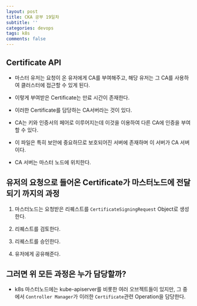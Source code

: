 ```yaml
---
layout: post
title: CKA 공부 19일차
subtitle: ''
categories: devops
tags: k8s
comments: false
---
```


## Certificate API

- 마스터 유저는 요청이 온 유저에게 CA를 부여해주고, 해당 유저는 그 CA를 사용하여 클러스터에 접근할 수 있게 된다.

- 이렇게 부여받은 Certificate는 만료 시간이 존재한다.

- 이러한 Certificate를 담당하는 CA서버라는 것이 있다.

- CA는 키와 인증서의 페어로 이루어지는데 이것을 이용하여 다른 CA에 인증을 부여할 수 있다.

- 이 파일은 특히 보안에 중요하므로 보호되어진 서버에 존재하며 이 서버가 CA 서버이다.

- CA 서버는 마스터 노드에 위치한다.

## 유저의 요청으로 들어온 Certificate가 마스터노드에 전달되기 까지의 과정

1. 마스터노드는 요청받은 리퀘스트를 `CertificateSigningRequest` Object로 생성한다.

2. 리퀘스트를 검토한다.

3. 리퀘스트를 승인한다.

4. 유저에게 공유해준다.

## 그러면 위 모든 과정은 누가 담당할까?

- k8s 마스터노드에는 kube-apiserver를 비롯한 여러 오브젝트들이 있지만, 그 중에서 `Controller Manager`가 이러한 `Certificate`관련 Operation을 담당한다.
